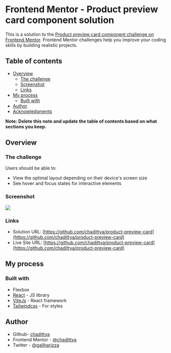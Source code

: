 # Frontend Mentor - Product preview card component solution

This is a solution to the [Product preview card component challenge on Frontend Mentor](https://www.frontendmentor.io/challenges/product-preview-card-component-GO7UmttRfa). Frontend Mentor challenges help you improve your coding skills by building realistic projects.

## Table of contents

- [Overview](#overview)
  - [The challenge](#the-challenge)
  - [Screenshot](#screenshot)
  - [Links](#links)
- [My process](#my-process)
  - [Built with](#built-with)
- [Author](#author)
- [Acknowledgments](#acknowledgments)

**Note: Delete this note and update the table of contents based on what sections you keep.**

## Overview

### The challenge

Users should be able to:

- View the optimal layout depending on their device's screen size
- See hover and focus states for interactive elements

### Screenshot

![](./screenshot.png)

### Links

- Solution URL: [https://github.com/chadittya/product-preview-card](https://github.com/chadittya/product-preview-card)
- Live Site URL: [https://github.com/chadittya/product-preview-card](https://github.com/chadittya/product-preview-card)

## My process

### Built with

- Flexbox
- [React](https://reactjs.org/) - JS library
- [ViteJs](https://vitejs.dev/) - React framework
- [Tailwindcss](https://tailwindcss.com/) - For styles

## Author

- Github- [chadittya](https://github.com/chadittya/)
- Frontend Mentor - [@chadittya](https://www.frontendmentor.io/profile/chadittya)
- Twitter - [@galiharizza](https://www.twitter.com/galiharizza)
